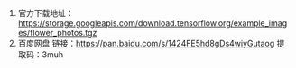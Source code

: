 1. 官方下载地址：https://storage.googleapis.com/download.tensorflow.org/example_images/flower_photos.tgz
2. 百度网盘 链接：https://pan.baidu.com/s/1424FE5hd8gDs4wiyGutaog 
   提取码：3muh 